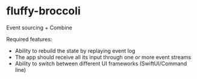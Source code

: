 # fluffy-broccoli
Event sourcing + Combine

Required features:
- Ability to rebuild the state by replaying event log
- The app should receive all its input through one or more event streams
- Ability to switch between different UI frameworks (SwiftUI/Command line)

